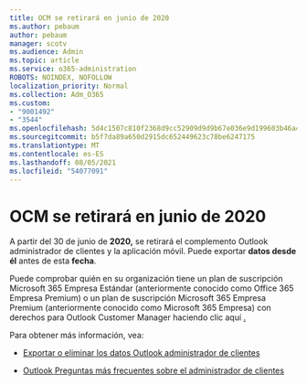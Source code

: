 ```yaml
---
title: OCM se retirará en junio de 2020
ms.author: pebaum
author: pebaum
manager: scotv
ms.audience: Admin
ms.topic: article
ms.service: o365-administration
ROBOTS: NOINDEX, NOFOLLOW
localization_priority: Normal
ms.collection: Adm_O365
ms.custom:
- "9001492"
- "3544"
ms.openlocfilehash: 5d4c1507c810f2368d9cc52909d9d9b67e036e9d199603b46a4e992a41df898e
ms.sourcegitcommit: b5f7da89a650d2915dc652449623c78be6247175
ms.translationtype: MT
ms.contentlocale: es-ES
ms.lasthandoff: 08/05/2021
ms.locfileid: "54077091"
---
```

# <a name="ocm-to-be-retired-june-2020"></a>OCM se retirará en junio de 2020


A partir del 30 de junio de **2020,** se retirará el complemento Outlook administrador de clientes y la aplicación móvil. Puede exportar  **datos desde él**  antes de esta  **fecha**.  

Puede comprobar quién en su organización tiene un plan de suscripción Microsoft 365 Empresa Estándar (anteriormente conocido como Office 365 Empresa Premium) o un plan de suscripción Microsoft 365 Empresa Premium (anteriormente conocido como Microsoft 365 Empresa) con derechos para Outlook Customer Manager haciendo clic aquí [.](https://admin.microsoft.com/AdminPortal/Home?ref=/users)

Para obtener más información, vea:

- [Exportar o eliminar los datos Outlook administrador de clientes](https://support.office.com/article/1a421cb4-e8de-4b44-bfb8-710b92820439)

- [Outlook Preguntas más frecuentes sobre el administrador de clientes](https://techcommunity.microsoft.com/t5/outlook-customer-manager/faq-frequently-asked-questions-about-outlook-customer-manager/m-p/29680)
